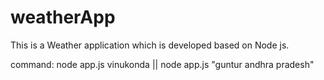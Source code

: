 # weatherApp
This is a Weather application which is developed based on Node js.

command: node app.js vinukonda || node app.js "guntur andhra pradesh"